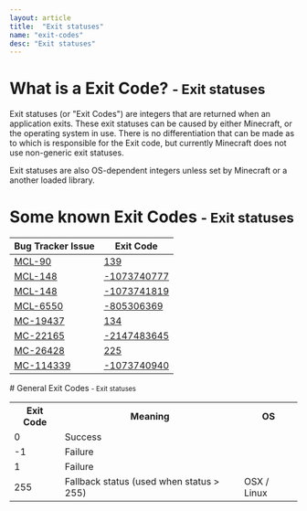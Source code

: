 ```yaml
---
layout: article
title:  "Exit statuses"
name: "exit-codes"
desc: "Exit statuses"
---
```



# What is a Exit Code? <small>- Exit statuses</small>
Exit statuses (or "Exit Codes") are integers that are returned when an application exits. These exit statuses can be caused by either Minecraft, or the operating system in use. There is no differentiation that can be made as to which is responsible for the Exit code, but currently Minecraft does not use non-generic exit statuses.

Exit statuses are also OS-dependent integers unless set by Minecraft or a another loaded library.

# Some known Exit Codes <small>- Exit statuses</small>
<table class="table table-bordered" style="margin-left: auto; margin-right: auto;">
        <thead>
        <tr>
            <th>Bug Tracker Issue</th>
            <th>Exit Code</th>
        </tr>
        </thead>
        <tbody>
        <tr>
            <td>
                <a href="https://bugs.mojang.com/browse/MCL-90">MCL-90</a>
            </td>
            <td>
                <a href="/help/exit-code/code-139/">139</a>
            </td>
        </tr>
        <tr>
            <td>
                <a href="https://bugs.mojang.com/browse/MCL-148">MCL-148</a>
            </td>
            <td>
                <a href="/help/exit-code/code-1073740777/">-1073740777</a>
            </td>
        </tr>
        <tr>
            <td>
                <a href="https://bugs.mojang.com/browse/MCL-148">MCL-148</a>
            </td>
            <td>
                <a href="/help/exit-code/code-1073741819/">-1073741819</a>
            </td>
        </tr>
        <tr>
            <td>
                <a href="https://bugs.mojang.com/browse/MCL-6550">MCL-6550</a>
            </td>
            <td><a href="/help/exit-code/code-805306369/">-805306369</a></td>
        </tr>
        <tr>
            <td>
                <a href="https://bugs.mojang.com/browse/MC-19437">MC-19437</a>
            </td>
            <td>
                <a href="/help/exit-code/code-134/">134</a>
            </td>
        </tr>
        <tr>
            <td>
                <a href="https://bugs.mojang.com/browse/MC-22165">MC-22165</a>
            </td>
            <td>
                <a href="/help/exit-code/code-2147483645/">-2147483645</a>
            </td>
        </tr>
        <tr>
            <td>
                <a href="https://bugs.mojang.com/browse/MC-26428">MC-26428</a>
            </td>
            <td>
                <a href="/help/exit-code/code-225/">225</a>
            </td>
        </tr>
        <tr>
            <td>
                <a href="https://bugs.mojang.com/browse/MC-114339">MC-114339</a>
            </td>
            <td>
                <a href="https://bugs.mojang.com/browse/MC-114339">-1073740940</a>
            </td>
        </tr>
        </tbody>
    </table>
# General Exit Codes <small>- Exit statuses</small>
<table class="table table-bordered">
        <tbody>
        <tr>
            <th class="tg-031e">Exit Code</th>
            <th class="tg-031e">Meaning</th>
            <th class="tg-031e">OS</th>
        </tr>
        <tr>
            <td class="tg-031e">0</td>
            <td class="tg-031e">Success</td>
            <td class="tg-031e"></td>
        </tr>
        <tr>
            <td class="tg-031e">-1</td>
            <td class="tg-031e">Failure</td>
            <td class="tg-031e"></td>
        </tr>
        <tr>
            <td class="tg-031e">1</td>
            <td class="tg-031e">Failure</td>
            <td class="tg-031e"></td>
        </tr>
        <tr>
            <td class="tg-031e">255</td>
            <td class="tg-031e">Fallback status (used when status &gt; 255)</td>
            <td class="tg-031e">OSX / Linux</td>
        </tr>
        </tbody>
    </table>